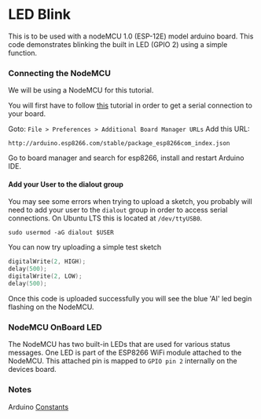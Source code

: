 # LED Blink

This is to be used with a nodeMCU 1.0 (ESP-12E) model arduino board.
This code demonstrates blinking the built in LED (GPIO 2) using a simple function.

### Connecting the NodeMCU

We will be using a NodeMCU for this tutorial. 

You will first have to follow [this](https://arduino-esp8266.readthedocs.io/en/latest/installing.html) tutorial in order to get a serial connection to your board.

Goto:
`File > Preferences > Additional Board Manager URLs`
Add this URL:
```
http://arduino.esp8266.com/stable/package_esp8266com_index.json
```
Go to board manager and search for esp8266, install and restart Arduino IDE.

#### Add your User to the dialout group

You may see some errors when trying to upload a sketch, you probably will need to add your user to the `dialout` group in order to access serial connections. On Ubuntu LTS this is located at `/dev/ttyUSB0`.
```
sudo usermod -aG dialout $USER
```

You can now try uploading a simple test sketch

```cpp
digitalWrite(2, HIGH);
delay(500);
digitalWrite(2, LOW);
delay(500);
```

Once this code is uploaded successfully you will see the blue 'AI' led begin flashing on the NodeMCU.

### NodeMCU OnBoard LED

The NodeMCU has two built-in LEDs that are used for various status messages.
One LED is part of the ESP8266 WiFi module attached to the NodeMCU. This attached pin is mapped to `GPIO pin 2` internally on the devices board.

### Notes

Arduino [Constants](https://www.arduino.cc/reference/en/language/variables/constants/constants/)
